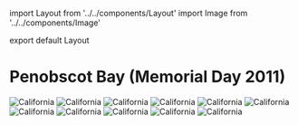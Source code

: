 import Layout from '../../components/Layout'
import Image from '../../components/Image'

export default Layout

# Penobscot Bay (Memorial Day 2011)

<Image src="/maine/57750007.jpg" alt="California" />
<Image src="/maine/63900025.jpg" alt="California" />
<Image src="/maine/63900010.jpg" alt="California" />
<Image src="/maine/57690003.jpg" alt="California" />
<Image src="/maine/57760014.jpg" alt="California" />
<Image src="/maine/63900012.jpg" alt="California" />
<Image src="/maine/57760017.jpg" alt="California" />
<Image src="/maine/57750031.jpg" alt="California" />
<Image src="/maine/57750013.jpg" alt="California" />
<Image src="/maine/57690022.jpg" alt="California" />
<Image src="/maine/57750019.jpg" alt="California" />
